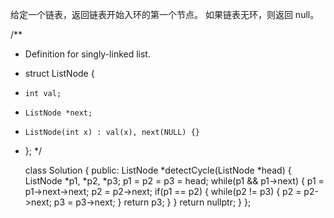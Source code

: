 给定一个链表，返回链表开始入环的第一个节点。 如果链表无环，则返回 null。

/**
 * Definition for singly-linked list.
 * struct ListNode {
 *     int val;
 *     ListNode *next;
 *     ListNode(int x) : val(x), next(NULL) {}
 * };
 */

    class Solution {
    public:
    ListNode *detectCycle(ListNode *head) {
        ListNode *p1, *p2, *p3;
        p1 = p2 = p3 = head;
        while(p1 && p1->next)
        {
            p1 = p1->next->next;
            p2 = p2->next;
            if(p1 == p2)
            {
                while(p2 != p3)
                {
                    p2 = p2->next;
                    p3 = p3->next;
                }
                return p3;
            }
        }
        return nullptr;
    }
    };
